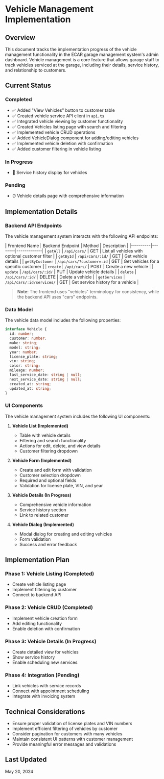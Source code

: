 # Vehicle Management Implementation

## Overview
This document tracks the implementation progress of the vehicle management functionality in the ECAR garage management system's admin dashboard. Vehicle management is a core feature that allows garage staff to track vehicles serviced at the garage, including their details, service history, and relationship to customers.

## Current Status

### Completed
- ✅ Added "View Vehicles" button to customer table
- ✅ Created vehicle service API client in `api.ts`
- ✅ Integrated vehicle viewing by customer functionality
- ✅ Created Vehicles listing page with search and filtering
- ✅ Implemented vehicle CRUD operations
- ✅ Added VehicleDialog component for adding/editing vehicles
- ✅ Implemented vehicle deletion with confirmation
- ✅ Added customer filtering in vehicle listing

### In Progress
- 🔄 Service history display for vehicles

### Pending
- ⏰ Vehicle details page with comprehensive information

## Implementation Details

### Backend API Endpoints
The vehicle management system interacts with the following API endpoints:

| Frontend Name | Backend Endpoint | Method | Description |
|----------|--------|-------------|
| `getAll` | `/api/cars/` | GET | List all vehicles with optional customer filter |
| `getById` | `/api/cars/:id/` | GET | Get vehicle details |
| `getByCustomer` | `/api/cars/?customer=:id` | GET | Get vehicles for a specific customer |
| `create` | `/api/cars/` | POST | Create a new vehicle |
| `update` | `/api/cars/:id/` | PUT | Update vehicle details |
| `delete` | `/api/cars/:id/` | DELETE | Delete a vehicle |
| `getServices` | `/api/cars/:id/services/` | GET | Get service history for a vehicle |

> **Note**: The frontend uses "vehicles" terminology for consistency, while the backend API uses "cars" endpoints.

### Data Model
The vehicle data model includes the following properties:

```typescript
interface Vehicle {
  id: number;
  customer: number;
  make: string;
  model: string;
  year: number;
  license_plate: string;
  vin: string;
  color: string;
  mileage: number;
  last_service_date: string | null;
  next_service_date: string | null;
  created_at: string;
  updated_at: string;
}
```

### UI Components
The vehicle management system includes the following UI components:

1. **Vehicle List (Implemented)**
   - Table with vehicle details
   - Filtering and search functionality
   - Actions for edit, delete, and view details
   - Customer filtering dropdown

2. **Vehicle Form (Implemented)**
   - Create and edit form with validation
   - Customer selection dropdown
   - Required and optional fields
   - Validation for license plate, VIN, and year

3. **Vehicle Details (In Progress)**
   - Comprehensive vehicle information
   - Service history section
   - Link to related customer

4. **Vehicle Dialog (Implemented)**
   - Modal dialog for creating and editing vehicles
   - Form validation
   - Success and error feedback

## Implementation Plan

### Phase 1: Vehicle Listing (Completed)
- Create vehicle listing page
- Implement filtering by customer
- Connect to backend API

### Phase 2: Vehicle CRUD (Completed)
- Implement vehicle creation form
- Add editing functionality
- Enable deletion with confirmation

### Phase 3: Vehicle Details (In Progress)
- Create detailed view for vehicles
- Show service history
- Enable scheduling new services

### Phase 4: Integration (Pending)
- Link vehicles with service records
- Connect with appointment scheduling
- Integrate with invoicing system

## Technical Considerations
- Ensure proper validation of license plates and VIN numbers
- Implement efficient filtering of vehicles by customer
- Consider pagination for customers with many vehicles
- Maintain consistent UI patterns with customer management
- Provide meaningful error messages and validations

## Last Updated
May 20, 2024 